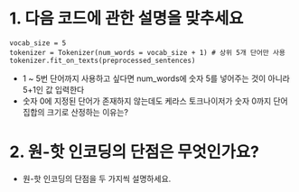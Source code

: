 # 1. 다음 코드에 관한 설명을 맞추세요
```
vocab_size = 5
tokenizer = Tokenizer(num_words = vocab_size + 1) # 상위 5개 단어만 사용
tokenizer.fit_on_texts(preprocessed_sentences)
```
- 1 ~ 5번 단어까지 사용하고 싶다면 num_words에 숫자 5를 넣어주는 것이 아니라 5+1인 값 입력한다
- 숫자 0에 지정된 단어가 존재하지 않는데도 케라스 토크나이저가 숫자 0까지 단어 집합의 크기로 산정하는 이유는?


# 2. 원-핫 인코딩의 단점은 무엇인가요?
- 원-핫 인코딩의 단점을 두 가지씩 설명하세요.
